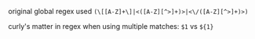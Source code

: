 original global regex used `(\[[A-Z]+\]|<([A-Z][^>]+)>|<\/([A-Z][^>]+)>)`

curly's matter in regex when using multiple matches: `$1` vs `${1}`